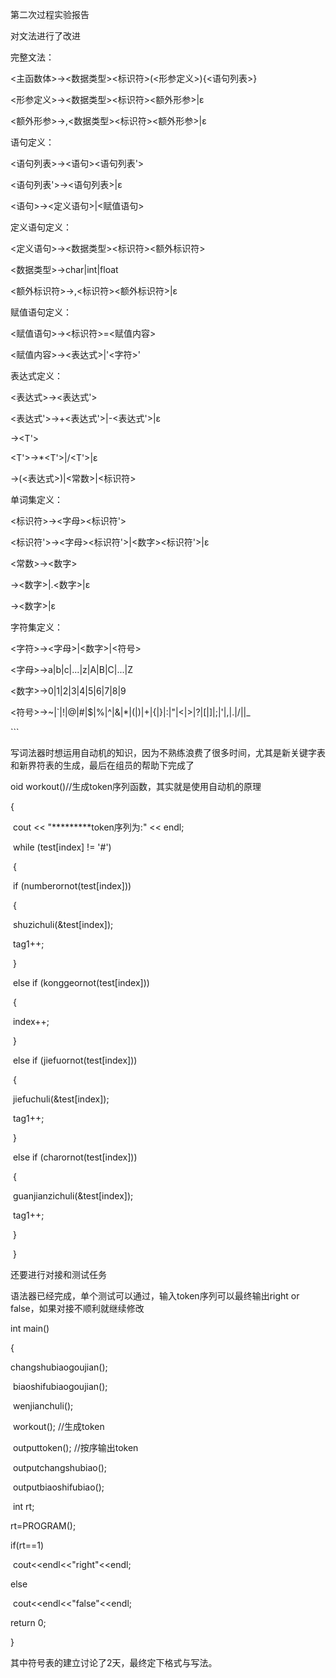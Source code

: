 第二次过程实验报告

对文法进行了改进

完整文法：

<主函数体>→<数据类型><标识符>(<形参定义>){<语句列表>}

 

<形参定义>→<数据类型><标识符><额外形参>|ε

<额外形参>→,<数据类型><标识符><额外形参>|ε

 

语句定义：

<语句列表>→<语句><语句列表'>

<语句列表'>→<语句列表>|ε

<语句>→<定义语句>|<赋值语句>

 

定义语句定义：

<定义语句>→<数据类型><标识符><额外标识符>

<数据类型>→char|int|float

<额外标识符>→,<标识符><额外标识符>|ε

 

赋值语句定义：

<赋值语句>→<标识符>=<赋值内容>

<赋值内容>→<表达式>|'<字符>'

 

表达式定义：

<表达式>→<T><表达式'>

<表达式'>→+<T><表达式'>|-<T><表达式'>|ε

<T>→<F><T'>

<T'>→*<F><T'>|/<F><T'>|ε

<F>→(<表达式>)|<常数>|<标识符>

 

单词集定义：

<标识符>→<字母><标识符'>

<标识符'>→<字母><标识符'>|<数字><标识符'>|ε

<常数>→<数字><L>

<L>→<数字><L>|.<数字><M>|ε

<M>→<数字><M>|ε

 

字符集定义：

<字符>→<字母>|<数字>|<符号>

<字母>→a|b|c|...|z|A|B|C|...|Z

<数字>→0|1|2|3|4|5|6|7|8|9

<符号>→~|`|!|@|#|$|%|^|&|*|(|)|+|{|}|:|"|<|>|?|[|]|;|'|,|.|/|\|_

\```

写词法器时想运用自动机的知识，因为不熟练浪费了很多时间，尤其是新关键字表和新界符表的生成，最后在组员的帮助下完成了

oid workout()//生成token序列函数，其实就是使用自动机的原理

{

​    cout << "*********token序列为:" << endl;

 

​    while (test[index] != '#')

​    {

​       if (numberornot(test[index]))

​       {

​           shuzichuli(&test[index]);

​           tag1++;

​       }

​       else if (konggeornot(test[index]))

​       {

​           index++;

​       }

​       else if (jiefuornot(test[index]))

​       {

​           jiefuchuli(&test[index]);

​           tag1++;

​       }

​       else if (charornot(test[index]))

​       {

​           guanjianzichuli(&test[index]);

​           tag1++;

​       }

​    }

还要进行对接和测试任务

语法器已经完成，单个测试可以通过，输入token序列可以最终输出right or false，如果对接不顺利就继续修改

 

int main()

{

  changshubiaogoujian();

​    biaoshifubiaogoujian();

​    wenjianchuli();

​    workout(); //生成token

​    outputtoken(); //按序输出token

​    outputchangshubiao();

​    outputbiaoshifubiao();

​    int rt;

  rt=PROGRAM();

  if(rt==1)

​    cout<<endl<<"right"<<endl;

  else

​    cout<<endl<<"false"<<endl;

  return 0;

}

其中符号表的建立讨论了2天，最终定下格式与写法。